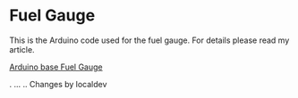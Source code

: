 # Fuel Gauge

This is the Arduino code used for the fuel gauge. For details please read my article.

[Arduino base Fuel Gauge](http://naveed.roon.io/making-fuel-gauge)

.
...
..
Changes by localdev
